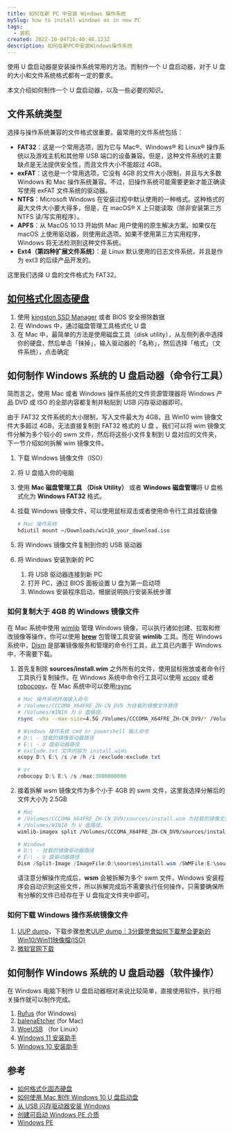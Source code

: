 ```yaml
---
title: 如何在新 PC 中安装 Windows 操作系统
mySlug: how to install windows os in new PC
tags:
  - 装机
created: 2022-10-04T16:40:48.123Z
description: 如何在新PC中安装Windows操作系统
---
```


使用 U 盘启动器是安装操作系统常用的方法。而制作一个 U 盘启动器，对于 U 盘的大小和文件系统格式都有一定的要求。

本文介绍如何制作一个 U 盘启动器，以及一些必要的知识。

## 文件系统类型

选择与操作系统兼容的文件格式很重要。最常用的文件系统包括：

- **FAT32**：这是一个常用选项，因为它与 Mac®、Windows® 和 Linux® 操作系统以及游戏主机和其他带 USB 端口的设备兼容。但是，这种文件系统的主要缺点是无法提供安全性，而且文件大小不能超过 4GB。
- **exFAT**：这也是一个常用选项，它没有 4GB 的文件大小限制，并且与大多数 Windows 和 Mac 操作系统兼容。不过，旧操作系统可能需要更新才能正确读写使用 exFAT 文件系统的驱动器。
- **NTFS**：Microsoft Windows 在安装过程中默认使用的一种格式。这种格式的最大文件大小要大得多，但是，在 macOS® X 上只能读取（除非安装第三方 NTFS 读/写实用程序）。
- **APFS**：从 MacOS 10.13 开始供 Mac 用户使用的原生解决方案。如果仅在 macOS 上使用驱动器，则使用此选项。如果不使用第三方实用程序，Windows 将无法检测到这种文件系统。
- **Ext4（第四种扩展文件系统）**：是 Linux 默认使用的日志文件系统，并且是作为 ext3 的后续产品开发的。

这里我们选择 U 盘的文件格式为 FAT32。

## [如何格式化固态硬盘](https://www.kingston.com/cn/blog/personal-storage/how-to-format-ssd?utm_source=pocket_mylist)

1. 使用 [kingston SSD Manager](https://www.kingston.com/tw/support/technical/ssdmanager) 或者 BIOS 安全擦除数据
2. 在 Windows 中，通过磁盘管理工具格式化 U 盘
3. 在 Mac 中，最简单的方法是使用磁盘工具（disk utility），从左侧列表中选择你的硬盘，然后单击「抹掉」，输入驱动器的「名称」，然后选择「格式」（文件系统），点击确定

## 如何制作 Windows 系统的 U 盘启动器（命令行工具）
简而言之，使用 Mac 或者 Windows 操作系统的文件资源管理器将 Windows 产品 DVD 或 ISO 的全部内容都复制并粘贴到 USB 闪存驱动器即可。

由于 FAT32 文件系统的大小限制，写入文件最大为 4GB，且 Win10 wim 镜像文件大多超过 4GB，无法直接复制到 FAT32 格式的 U 盘 。我们可以将 wim 镜像文件分解为多个较小的 swm 文件，然后将这些小文件复制到 U 盘对应的文件夹，下一节介绍如何拆解 wim 镜像文件。

1. 下载 Windows 镜像文件（ISO）
2. 将 U 盘插入你的电脑
3. 使用 **Mac 磁盘管理工具 （Disk Utility）** 或者 **Windows 磁盘管理**将 U 盘格式化为 **Windows FAT32** 格式。
4. 挂载 Windows 镜像文件，可以使用鼠标双击或者使用命令行工具挂载镜像
    
    ```bash
    # Mac 操作系统
    hdiutil mount ~/Downloads/win10_your_download.iso
    ```
    
5. 将 Windows 镜像文件复制到你的 USB 驱动器
6. 将 Windows 安装到新的 PC
    1. 将 USB 驱动器连接到新 PC
    2. 打开 PC，通过 BIOS 面板设置 U 盘为第一启动项
    3. Windows 安装程序启动，根据说明执行安装系统步骤

### 如何复制大于 4GB 的 Windows 镜像文件

在 Mac 系统中使用 [wimlib](https://formulae.brew.sh/formula/wimlib) 管理 Windows 镜像，可以执行诸如创建、拉取和修改镜像等操作，你可以使用 **[brew](https://brew.sh/)** 包管理工具安装 **wimlib** 工具。而在 Windows 系统中，[Dism](https://learn.microsoft.com/en-us/windows-hardware/manufacture/desktop/what-is-dism?view=windows-11) 是部署镜像服务和管理的命令行工具，此工具已内置于 Windows 中，不需要下载。

1. 首先复制除 **sources/install.wim** 之外所有的文件，使用鼠标拖放或者命令行工具执行复制操作。在 Windows 系统中命令行工具可以使用 [xcopy](https://learn.microsoft.com/en-us/windows-server/administration/windows-commands/xcopy) 或者 [robocopy](https://learn.microsoft.com/en-us/windows-server/administration/windows-commands/robocopy)，在 Mac 系统中可以使用[rsync](https://linux.die.net/man/1/rsync)
    
    ```bash
    # Mac 操作系统终端输入命令
    # /Volumes/CCCOMA_X64FRE_ZH-CN_DV9 为挂载的镜像文件路径
    # /Volumes/WIN10 为 U 盘路径。
    rsync -vha --max-size=4.5G /Volumes/CCCOMA_X64FRE_ZH-CN_DV9/* /Volumes/WIN10
    ```
    
    ```powershell
    # Windows 操作系统 cmd or powershell 输入命令
    # D:\ - 挂载的镜像驱动器路径
    # E:\ - U 盘驱动器路径
    # exclude.txt 文件内容为 install.wims
    xcopy D:\ E:\ /s /e /h /i /exclude:exclude.txt
    
    # or
    robocopy D:\ E:\ /s /max:3800000000
    ```
    
2. 接着拆解 wsm 镜像文件为多个小于 4GB 的 swm 文件，这里我选择分解后的文件大小为 2.5GB
    
    ```bash
    # Mac
    # /Volumes/CCCOMA_X64FRE_ZH-CN_DV9/sources/install.wsm 为挂载的镜像文件路径
    # /Volumes/WIN10 为 U 盘路径。
    wimlib-imagex split /Volumes/CCCOMA_X64FRE_ZH-CN_DV9/sources/install.wsm /Volumes/WIN10/sources/install.swm 2500
    ```
    
    ```powershell
    # Windows
    # D:\ - 挂载的镜像驱动器路径
    # E:\ - U 盘驱动器路径
    Dism /Split-Image /ImageFile:D:\sources\install.wsm /SWMFile:E:\sources\split.swm /FileSize:2500
    ```
    
    请注意分解操作完成后，**wsm** 会被拆解为多个 swm 文件，Windows 安装程序会自动识别这些文件，所以拆解完成后不需要执行任何操作，只需要确保所有分解的文件已经存在于 U 盘指定文件夹中即可。
    

### 如何下载 Windows 操作系统镜像文件

1.  [UUP dump](https://uupdump.net/?dark=0&lang=zh-cn)，下载步骤[参考UUP dump｜3分鐘學會如何下載整合更新的Win10/Win11映像檔(ISO)](https://adersaytech.com/online-tool/uup-dump-review.html)
2. [微软官网下载](https://www.microsoft.com/en-us/software-download/)

## 如何制作 Windows 系统的 U 盘启动器（软件操作）

在 Windows 电脑下制作 U 盘启动器相对来说比较简单，直接使用软件，执行相关操作就可以制作完成。

1. [Rufus](https://rufus.ie/en/) (for Windows)
2. [balenaEtcher](https://www.balena.io/etcher/) (for Mac)
3. [WoeUSB](https://github.com/slacka/WoeUSB) （for Linux）
4. [Windows 11 安装助手](https://www.microsoft.com/zh-CN/software-download/windows11)
4. [Windows 10 安装助手](https://www.microsoft.com/zh-CN/software-download/windows10)

## 参考

- [如何格式化固态硬盘](https://www.kingston.com/cn/blog/personal-storage/how-to-format-ssd)
- [如何使用 Mac 制作 Windows 10 U 盘启动盘](https://chinese.freecodecamp.org/news/how-make-a-windows-10-usb-using-your-mac-build-a-bootable-iso-from-your-macs-terminal/)
- [从 USB 闪存驱动器安装 Windows](https://learn.microsoft.com/zh-cn/windows-hardware/manufacture/desktop/install-windows-from-a-usb-flash-drive?view=windows-11)
- [创建可启动 Windows PE 介质](https://learn.microsoft.com/zh-cn/windows-hardware/manufacture/desktop/winpe-create-usb-bootable-drive?view=windows-11)
- [Windows PE](https://learn.microsoft.com/zh-cn/windows-hardware/manufacture/desktop/winpe-intro?view=windows-11)
